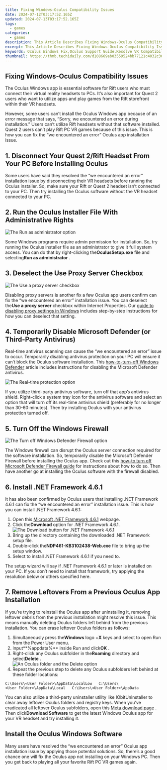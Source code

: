 ```yaml
---
title: Fixing Windows-Oculus Compatibility Issues
date: 2024-07-12T03:17:52.165Z
updated: 2024-07-13T03:17:52.165Z
tags:
  - games
categories:
  - games
description: This Article Describes Fixing Windows-Oculus Compatibility Issues
excerpt: This Article Describes Fixing Windows-Oculus Compatibility Issues
keywords: Oculus Windows Fix,Oculus Support Guide,Resolve VR Compatibility,Windows Oculus Update,VR System Troubleshoot,VR on Windows Repair,Optimize PC for Oculus
thumbnail: https://thmb.techidaily.com/d108669ab03559524bb77121c4032c30df350e077c8698244c3203b72aed2547.jpg
---
```


## Fixing Windows-Oculus Compatibility Issues

 The Oculus Windows app is essential software for Rift users who must connect their virtual reality headsets to PCs. It’s also important for Quest 2 users who want to utilize apps and play games from the Rift storefront within their VR headsets.

 However, some users can’t install the Oculus Windows app because of an error message that says, “Sorry, we encountered an error during installation.” Users can’t utilize Rift headsets without that software installed. Quest 2 users can’t play Rift PC VR games because of this issue. This is how you can fix the “we encountered an error” Oculus app installation issue.

## 1\. Disconnect Your Quest 2/Rift Headset From Your PC Before Installing Oculus

 Some users have said they resolved the “we encountered an error” installation issue by disconnecting their VR headsets before running the Oculus installer. So, make sure your Rift or Quest 2 headset isn’t connected to your PC. Then try installing the Oculus software without the VR headset connected to your PC.

## 2\. Run the Oculus Installer File With Administrative Rights
![The Run as administrator option](https://static1.makeuseofimages.com/wordpress/wp-content/uploads/2023/09/run-as-administrator.jpg)

 Some Windows programs require admin permission for installation. So, try running the Oculus installer file as an administrator to give it full system access. You can do that by right-clicking the**OculusSetup.exe** file and selecting**Run as administrator** .

## 3\. Deselect the Use Proxy Server Checkbox
![The Use a proxy server checkbox](https://static1.makeuseofimages.com/wordpress/wp-content/uploads/2023/09/use-a-proxy-server-option-1.jpg)

 Disabling proxy servers is another fix a few Oculus app users confirm can fix the “we encountered an error” installation issue. You can deselect the**Use a proxy server** checkbox within Internet Properties. Our [guide to disabling proxy settings in Windows](https://www.makeuseof.com/windows-11-disable-proxy/) includes step-by-step instructions for how you can deselect that setting.

## 4\. Temporarily Disable Microsoft Defender (or Third-Party Antivirus)

 Real-time antivirus scanning can cause the “we encountered an error” issue to occur. Temporarily disabling antivirus protection on your PC will ensure it can’t block the Oculus software installation. This [how-to-turn-off Windows Defender](https://www.makeuseof.com/how-to-turn-off-windows-defender/) article includes instructions for disabling the Microsoft Defender antivirus.

![The Real-time protection option](https://static1.makeuseofimages.com/wordpress/wp-content/uploads/2023/09/real-time-protection-option-1.jpg)

 If you utilize third-party antivirus software, turn off that app’s antivirus shield. Right-click a system tray icon for the antivirus software and select an option that will turn off its real-time antivirus shield (preferably for no longer than 30-60 minutes). Then try installing Oculus with your antivirus protection turned off.

## 5\. Turn Off the Windows Firewall
![The Turn off Windows Defender Firewall option](https://static1.makeuseofimages.com/wordpress/wp-content/uploads/2023/09/turn-off-windows-defender-firewall-1.jpg)

 The Windows firewall can disrupt the Oculus server connection required for the software installation. So, temporarily disable the Microsoft Defender Firewall before installing the Oculus app. Check out this [how-to turn off Microsoft Defender Firewall guide](https://www.makeuseof.com/windows-11-disable-microsoft-defender-firewall/) for instructions about how to do so. Then have another go at installing the Oculus software with the firewall disabled.

## 6\. Install .NET Framework 4.6.1

 It has also been confirmed by Oculus users that installing .NET Framework 4.6.1 can fix the “we encountered an error” installation issue. This is how you can install .NET Framework 4.6.1:

1. Open this [Microsoft .NET Framework 4.6.1](https://www.microsoft.com/en-US/download/details.aspx?id=49981) webpage.
2. Click the**Download** option for .NET Framework 4.6.1.  
![The Download button for .NET Framework 4.6.1](https://static1.makeuseofimages.com/wordpress/wp-content/uploads/2023/09/download-button-1.jpg)
3. Bring up the directory containing the downloaded .NET Framework setup file.
4. Double-click the**NDP461-KB3102438-Web.exe** file to bring up the setup window.
5. Select to install .NET Framework 4.6.1 if you need to.

 The setup wizard will say if .NET Framework 4.6.1 or later is installed on your PC. If you don’t need to install that framework, try applying the resolution below or others specified here.

## 7\. Remove Leftovers From a Previous Oculus App Installation

 If you’re trying to reinstall the Oculus app after uninstalling it, removing leftover debris from the previous installation might resolve this issue. This means manually deleting Oculus folders left behind from the previous installation. You can erase leftover Oculus folders as follows:

1. Simultaneously press the**Windows** logo +**X** keys and select to open Run from the Power User menu.
2. Input**%appdata%** inside Run and click**OK** .
3. Right-click any Oculus subfolder in the**Roaming** directory and select**Delete** .  
![An Oculus folder and the Delete option](https://static1.makeuseofimages.com/wordpress/wp-content/uploads/2023/09/oculus-folder.jpg)
4. Repeat the previous step to delete any Oculus subfolders left behind at these folder locations:

`C:\Users\<User Folder>\AppData\LocalLow  
C:\Users\<User Folder>\AppData\Local  
C:\Users\<User Folder>\AppData`

 You can also utilize a third-party uninstaller utility like IObitUninstaller to clear away leftover Oculus folders and registry keys. When you’ve eradicated all leftover Oculus subfolders, open this [Meta download page](https://www.meta.com/us/en/quest/setup/) . Then click**Download Software** to get the latest Windows Oculus app for your VR headset and try installing it.

## Install the Oculus Windows Software

 Many users have resolved the “we encountered an error” Oculus app installation issue by applying those potential solutions. So, there’s a good chance one will fix the Oculus app not installing on your Windows PC. Then you get back to playing all your favorite Rift PC VR games again.


<ins class="adsbygoogle"
     style="display:block"
     data-ad-format="autorelaxed"
     data-ad-client="ca-pub-7571918770474297"
     data-ad-slot="1223367746"></ins>



<ins class="adsbygoogle"
     style="display:block"
     data-ad-client="ca-pub-7571918770474297"
     data-ad-slot="8358498916"
     data-ad-format="auto"
     data-full-width-responsive="true"></ins>




